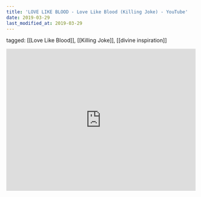 ```yaml
---
title: 'LOVE LIKE BLOOD - Love Like Blood (Killing Joke) - YouTube'
date: 2019-03-29
last_modified_at: 2019-03-29
---
```

tagged: [[Love Like Blood]], [[Killing Joke]], [[divine inspiration]]
<iframe allow="accelerometer; autoplay; clipboard-write; encrypted-media; gyroscope; picture-in-picture" allowfullscreen="" frameborder="0" height="375" id="youtube_iframe" src="https://www.youtube.com/embed/d1gRHE6kdJE?feature=oembed&amp;enablejsapi=1&amp;origin=https://safe.txmblr.com&amp;wmode=opaque" width="500"></iframe>